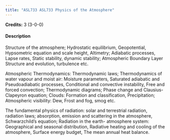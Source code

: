 ```yaml
---
title: "ASL733 ASL733 Physics of the Atmosphere"
---
```

**Credits:** 3 (3-0-0)

#### Description
Structure of the atmosphere; Hydrostatic equilibrium, Geopotential, Hypsometric equation and scale height, Altimetry; Adiabatic processes, Lapse rates, Static stability, dynamic stability; Atmospheric Boundary Layer Structure and evolution, turbulence etc.

Atmospheric Thermodynamics: Thermodynamic laws; Thermodynamics of water vapour and moist air: Moisture parameters, Saturated adiabatic and Pseudoadiabatic processes, Conditional and convective instability, Free and forced convection; Thermodynamic diagrams; Phase change and Clausius-Clapeyron equation; Clouds: Formation and classification, Precipitation; Atmospheric visibility: Dew, Frost and fog, smog etc.

The fundamental physics of radiation: solar and terrestrial radiation, radiation laws; absorption, emission and scattering in the atmosphere, Schwarzchild’s equation; Radiation in the earth- atmosphere system: Geographical and seasonal distribution, Radiative heating and cooling of the atmosphere, Surface energy budget, The mean annual heat balance.